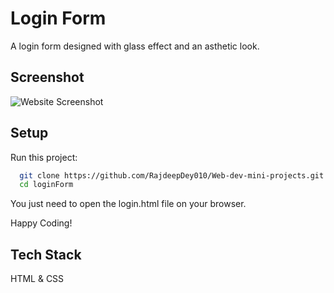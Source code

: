 
# Login Form

A login form designed with glass effect and an asthetic look.




## Screenshot

![Website Screenshot](https://github.com/RajdeepDey010/Web-dev-mini-projects/blob/temp1/loginForm/asset/ss224.png)


## Setup

Run this project:

```bash
  git clone https://github.com/RajdeepDey010/Web-dev-mini-projects.git
  cd loginForm
```
You just need to open the login.html file on your browser.

Happy Coding!
## Tech Stack

HTML & CSS

